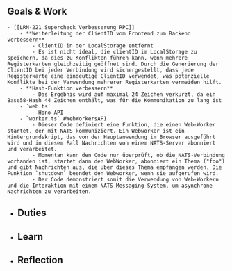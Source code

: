 ## Goals & Work
	- [[LRN-221 Supercheck Verbesserung RPC]]
		- **Weiterleitung der ClientID vom Frontend zum Backend verbessern**
			- ClientID in der LocalStorage entfernt
			- Es ist nicht ideal, die clientID im LocalStorage zu speichern, da dies zu Konflikten führen kann, wenn mehrere Registerkarten gleichzeitig geöffnet sind. Durch die Generierung der ClientID bei jeder Verbindung wird sichergestellt, dass jede Registerkarte eine eindeutige ClientID verwendet, was potenzielle Konflikte bei der Verwendung mehrerer Registerkarten vermeiden hilft.
		- **Hash-Funktion verbessern**
			- Das Ergebnis wird auf maximal 24 Zeichen verkürzt, da ein Base58-Hash 44 Zeichen enthält, was für die Kommunikation zu lang ist
		- `web.ts`
			- Hono API
		- `worker.ts` #WebWorkersAPI
			- Dieser Code definiert eine Funktion, die einen Web-Worker startet, der mit NATS kommuniziert. Ein Webworker ist ein Hintergrundskript, das von der Hauptanwendung im Browser ausgeführt wird und in diesem Fall Nachrichten von einem NATS-Server abonniert und verarbeitet.
			- Momentan kann den Code nur überprüft, ob die NATS-Verbindung vorhanden ist, startet dann den WebWorker, abonniert ein Thema ("foo") und gibt Nachrichten aus, die über dieses Thema empfangen werden. Die Funktion `shutdown` beendet den Webworker, wenn sie aufgerufen wird.
			- Der Code demonstriert somit die Verwendung von Web-Workern und die Interaktion mit einem NATS-Messaging-System, um asynchrone Nachrichten zu verarbeiten.
- ## Duties
- ## Learn
- ## Reflection